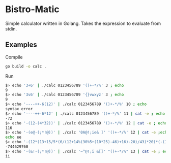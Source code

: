 # Bistro-Matic

Simple calculator written in Golang.
Takes the expression to evaluate from stdin.

## Examples

Compile

```sh
go build -o calc .
```

Run

```sh
$> echo '3+6' | ./calc 0123456789 '()+-*/%' 3 ; echo
9
$> echo '3v6' | ./calc 0123456789 '{}vwxyz' 3 ; echo
9
$> echo '----++-6(12)' | ./calc 0123456789 '()+-*/%' 10 ; echo
syntax error
$> echo '----++-6*12' | ./calc 0123456789 '()+-*/%' 11 | cat -e ; echo
-72
$> echo '-(12-(4*32))' | ./calc 0123456789 '()+-*/%' 12 | cat -e ; echo
116
$> echo '-(e@-(;*!@))' | ./calc '0A@!;ie& ]' '()+-*/%' 12 | cat -e ;echo
echo ee
$> echo '-(12*(13+15/5*(6/(12+14%(30%5+(10*25)-46)+16)-20)/43)*20)*(-(12-98*42)*(16+63-50/3))' | ./calc 0123456789 '()+-*/%' 84 | cat -e ; echo
-744629760
$> echo '-(&!-(;*!@))' | ./calc '~^@!;i &[]' "()+-*/%" 13 | cat -e ; echo
ii
```
